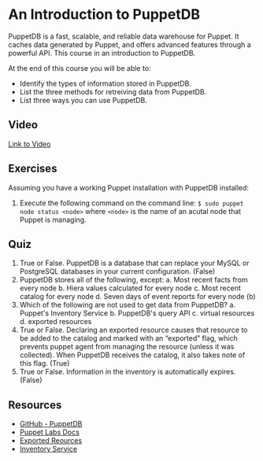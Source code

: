 # An Introduction to PuppetDB
PuppetDB is a fast, scalable, and reliable data warehouse for Puppet. It caches data generated by Puppet, and offers advanced features through a powerful API. This course in an introduction to PuppetDB.

At the end of this course you will be able to:

* Identify the types of information stored in PuppetDB.
* List the three methods for retreiving data from PuppetDB.
* List three ways you can use PuppetDB.

## Video
[Link to Video](http://linktovideo)

## Exercises
Assuming you have a working Puppet installation with PuppetDB installed:

1. Execute the following command on the command line:
`$ sudo puppet node status <node>`
where `<node>` is the name of an acutal node that Puppet is managing.

## Quiz
1. True or False. PuppetDB is a database that can replace your MySQL or PostgreSQL databases in your current configuration. (False)
2. PuppetDB stores all of the following, except:
a. Most recent facts from every node b. Hiera values calculated for every node c. Most recent catalog for every node d. Seven days of event reports for every node (b)
3. Which of the following are not used to get data from PuppetDB?
a. Puppet's Inventory Service b. PuppetDB's query API c. virtual resources d. exported resources
4. True or False. Declaring an exported resource causes that resource to be added to the catalog and marked with an “exported” flag, which prevents puppet agent from managing the resource (unless it was collected). When PuppetDB receives the catalog, it also takes note of this flag. (True)
5. True or False. Information in the inventory is automatically expires. (False)

## Resources
* [GitHub - PuppetDB](https://github.com/puppetlabs/puppetdb)
* [Puppet Labs Docs](http://docs.puppetlabs.com/puppetdb/latest/)
* [Exported Reources](http://docs.puppetlabs.com/puppet/2.7/reference/lang_exported.html)
* [Inventory Service](http://docs.puppetlabs.com/guides/inventory_service.html)
